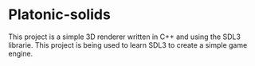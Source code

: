 # Platonic-solids
This project is a simple 3D renderer written in C++ and using the SDL3 librarie.
This project is being used to learn SDL3 to create a simple game engine.

